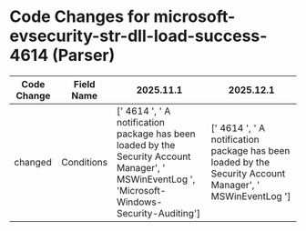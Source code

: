 # Code Changes for microsoft-evsecurity-str-dll-load-success-4614 (Parser)

| Code Change | Field Name | 2025.11.1 | 2025.12.1 |
|-------------|------------|-----------|------------|
| changed | Conditions | [' 4614 ', ' A notification package has been loaded by the Security Account Manager', ' MSWinEventLog ', 'Microsoft-Windows-Security-Auditing'] | [' 4614 ', ' A notification package has been loaded by the Security Account Manager', ' MSWinEventLog '] |